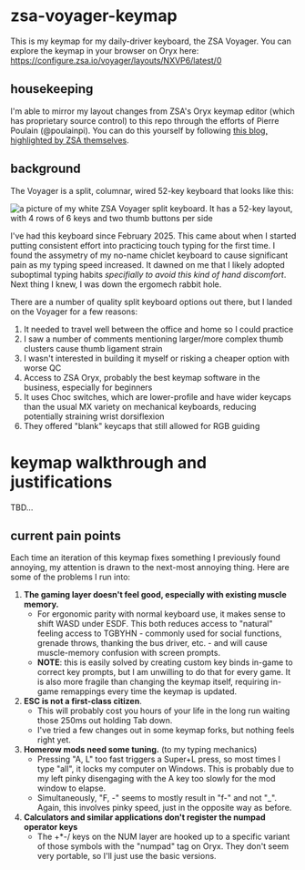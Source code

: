 # zsa-voyager-keymap

This is my keymap for my daily-driver keyboard, the ZSA Voyager. You can explore the keymap in your browser on Oryx here: https://configure.zsa.io/voyager/layouts/NXVP6/latest/0

## housekeeping

I'm able to mirror my layout changes from ZSA's Oryx keymap editor (which has proprietary source control) to this repo through the efforts of Pierre Poulain (@poulainpi). You can do this yourself by following [this blog, highlighted by ZSA themselves](https://blog.zsa.io/oryx-custom-qmk-features).

## background

The Voyager is a split, columnar, wired 52-key keyboard that looks like this:

![a picture of my white ZSA Voyager split keyboard. It has a 52-key layout, with 4 rows of 6 keys and two thumb buttons per side](https://imgur.com/a/WMCE6Px)

I've had this keyboard since February 2025. This came about when I started putting consistent effort into practicing touch typing for the first time. I found the assymetry of my no-name chiclet keyboard to cause significant pain as my typing speed increased. It dawned on me that I likely adopted suboptimal typing habits *specifially to avoid this kind of hand discomfort*. Next thing I knew, I was down the ergomech rabbit hole.

There are a number of quality split keyboard options out there, but I landed on the Voyager for a few reasons:
1. It needed to travel well between the office and home so I could practice
2. I saw a number of comments mentioning larger/more complex thumb clusters cause thumb ligament strain
3. I wasn't interested in building it myself or risking a cheaper option with worse QC
4. Access to ZSA Oryx, probably the best keymap software in the business, especially for beginners
5. It uses Choc switches, which are lower-profile and have wider keycaps than the usual MX variety on mechanical keyboards, reducing potentially straining wrist dorsiflexion
6. They offered "blank" keycaps that still allowed for RGB guiding 

# keymap walkthrough and justifications

TBD...

## current pain points

Each time an iteration of this keymap fixes something I previously found annoying, my attention is drawn to the next-most annoying thing. Here are some of the problems I run into:

1. **The gaming layer doesn't feel good, especially with existing muscle memory.**
    * For ergonomic parity with normal keyboard use, it makes sense to shift WASD under ESDF. This both reduces access to "natural" feeling access to TGBYHN -  commonly used for social functions, grenade throws, thanking the bus driver, etc. - and will cause muscle-memory confusion with screen prompts.
    * **NOTE**: this is easily solved by creating custom key binds in-game to correct key prompts, but I am unwilling to do that for every game. It is also more fragile than changing the keymap itself, requiring in-game remappings every time the keymap is updated.
2. **ESC is not a first-class citizen**.
    * This will probably cost you hours of your life in the long run waiting those 250ms out holding Tab down.
    * I've tried a few changes out in some keymap forks, but nothing feels right yet.
3. **Homerow mods need some tuning.** (to my typing mechanics)
    * Pressing "A, L" too fast triggers a Super+L press, so most times I type "all", it locks my computer on Windows. This is probably due to my left pinky disengaging with the A key too slowly for the mod window to elapse.
    * Simultaneously, "F, -" seems to mostly result in "f-" and not "_". Again, this involves pinky speed, just in the opposite way as before.
4. **Calculators and similar applications don't register the numpad operator keys**
    * The +*-/ keys on the NUM layer are hooked up to a specific variant of those symbols with the "numpad" tag on Oryx. They don't seem very portable, so I'll just use the basic versions.


